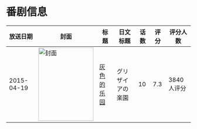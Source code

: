 # 番剧信息

|放送日期|封面|标题|日文标题|话数|评分|评分人数|
|---|---|---|---|---|---|---|
|2015-04-19|<img src="//lain.bgm.tv/pic/cover/c/59/29/130234_11gjt.jpg" alt="封面" style="width:150px;height:200px;object-fit:cover;">|[灰色的乐园](https://bangumi.tv/subject/130234)|グリザイアの楽園|10|7.3|3840人评分|
